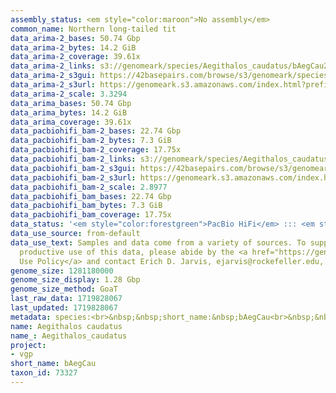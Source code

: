 ```yaml
---
assembly_status: <em style="color:maroon">No assembly</em>
common_name: Northern long-tailed tit
data_arima-2_bases: 50.74 Gbp
data_arima-2_bytes: 14.2 GiB
data_arima-2_coverage: 39.61x
data_arima-2_links: s3://genomeark/species/Aegithalos_caudatus/bAegCau2/genomic_data/arima/<br>
data_arima-2_s3gui: https://42basepairs.com/browse/s3/genomeark/species/Aegithalos_caudatus/bAegCau2/genomic_data/arima/
data_arima-2_s3url: https://genomeark.s3.amazonaws.com/index.html?prefix=species/Aegithalos_caudatus/bAegCau2/genomic_data/arima/
data_arima-2_scale: 3.3294
data_arima_bases: 50.74 Gbp
data_arima_bytes: 14.2 GiB
data_arima_coverage: 39.61x
data_pacbiohifi_bam-2_bases: 22.74 Gbp
data_pacbiohifi_bam-2_bytes: 7.3 GiB
data_pacbiohifi_bam-2_coverage: 17.75x
data_pacbiohifi_bam-2_links: s3://genomeark/species/Aegithalos_caudatus/bAegCau2/genomic_data/pacbio_hifi/<br>
data_pacbiohifi_bam-2_s3gui: https://42basepairs.com/browse/s3/genomeark/species/Aegithalos_caudatus/bAegCau2/genomic_data/pacbio_hifi/
data_pacbiohifi_bam-2_s3url: https://genomeark.s3.amazonaws.com/index.html?prefix=species/Aegithalos_caudatus/bAegCau2/genomic_data/pacbio_hifi/
data_pacbiohifi_bam-2_scale: 2.8977
data_pacbiohifi_bam_bases: 22.74 Gbp
data_pacbiohifi_bam_bytes: 7.3 GiB
data_pacbiohifi_bam_coverage: 17.75x
data_status: '<em style="color:forestgreen">PacBio HiFi</em> ::: <em style="color:forestgreen">Arima</em>'
data_use_source: from-default
data_use_text: Samples and data come from a variety of sources. To support fair and
  productive use of this data, please abide by the <a href="https://genome10k.soe.ucsc.edu/data-use-policies/">Data
  Use Policy</a> and contact Erich D. Jarvis, ejarvis@rockefeller.edu, with any questions.
genome_size: 1281180000
genome_size_display: 1.28 Gbp
genome_size_method: GoaT
last_raw_data: 1719828067
last_updated: 1719828067
metadata: species:<br>&nbsp;&nbsp;short_name:&nbsp;bAegCau<br>&nbsp;&nbsp;name:&nbsp;Aegithalos&nbsp;caudatus<br>&nbsp;&nbsp;taxon_id:&nbsp;73327<br>&nbsp;&nbsp;common_name:&nbsp;Northern&nbsp;long-tailed&nbsp;tit<br>&nbsp;&nbsp;order:<br>&nbsp;&nbsp;&nbsp;&nbsp;name:&nbsp;Passeriformes<br>&nbsp;&nbsp;family:<br>&nbsp;&nbsp;&nbsp;&nbsp;name:&nbsp;Aegithalidae<br>&nbsp;&nbsp;individuals:<br>&nbsp;&nbsp;&nbsp;&nbsp;-&nbsp;short_name:&nbsp;bAegCau2<br>&nbsp;&nbsp;&nbsp;&nbsp;&nbsp;&nbsp;biosample_id:&nbsp;SAMEA114464538<br>&nbsp;&nbsp;&nbsp;&nbsp;&nbsp;&nbsp;sex:<br>&nbsp;&nbsp;genome_size:&nbsp;1281180000<br>&nbsp;&nbsp;genome_size_method:&nbsp;GoaT<br>&nbsp;&nbsp;project:&nbsp;[&nbsp;vgp&nbsp;]<br>
name: Aegithalos caudatus
name_: Aegithalos_caudatus
project:
- vgp
short_name: bAegCau
taxon_id: 73327
---
```

